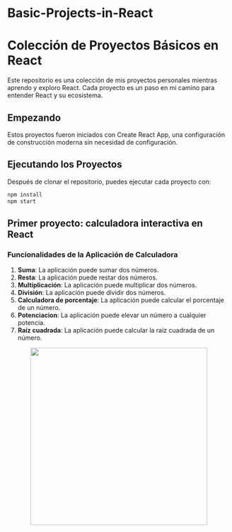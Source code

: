 # Basic-Projects-in-React

# Colección de Proyectos Básicos en React

Este repositorio es una colección de mis proyectos personales mientras aprendo y exploro React. Cada proyecto es un paso en mi camino para entender React y su ecosistema.

## Empezando

Estos proyectos fueron iniciados con Create React App, una configuración de construcción moderna sin necesidad de configuración.

## Ejecutando los Proyectos

Después de clonar el repositorio, puedes ejecutar cada proyecto con:

```bash
npm install
npm start
```
## Primer proyecto: calculadora interactiva en React

### Funcionalidades de la Aplicación de Calculadora

1. **Suma**: La aplicación puede sumar dos números.
2. **Resta**: La aplicación puede restar dos números.
3. **Multiplicación**: La aplicación puede multiplicar dos números.
4. **División**: La aplicación puede dividir dos números.
5. **Calculadora de porcentaje**: La aplicación puede calcular el porcentaje de un número.
6. **Potenciacion**: La aplicación puede elevar un número a cualquier potencia.
7. **Raíz cuadrada**: La aplicación puede calcular la raíz cuadrada de un número.

<div style="display: flex; justify-content: center;">
    <img src="https://github.com/MaxCar31/Basic-Projects-in-React/assets/141116497/4793f734-c1d8-49dd-95bc-e47ddf42f63e" width="400">
</div>
